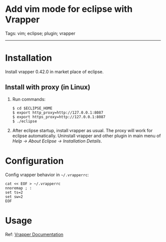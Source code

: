 # Add vim mode for eclipse with Vrapper
Tags: vim; eclipse; plugin; vrapper

------

# Installation

Install vrapper 0.42.0 in market place of eclipse.

## Install with proxy (in Linux)

1. Run commands:

    ```
    $ cd $ECLIPSE_HOME
    $ export http_proxy=http://127.0.0.1:8087
    $ export https_proxy=http://127.0.0.1:8087
    $ ./eclipse
    ```

1. After eclipse startup, install vrapper as usual.
   The proxy will work for eclipse automatically.
   Uninstall vrapper and other plugin in main menu of
   *Help -> About Eclipse -> Installation Details*.

# Configuration

Config vrapper behavior in `~/.vrapperrc`:

```
cat << EOF > ~/.vrapperrc
nnoremap ; :
set ts=2
set sw=2
EOF
```

# Usage

Ref: [Vrapper Documentation](http://vrapper.sourceforge.net/documentation)
